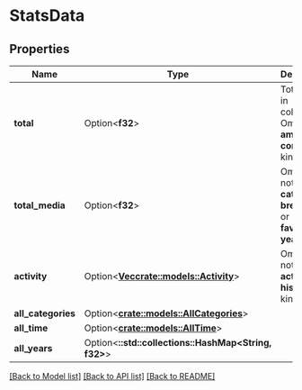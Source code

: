 # StatsData

## Properties

Name | Type | Description | Notes
------------ | ------------- | ------------- | -------------
**total** | Option<**f32**> | Total media in collection. Omitted for **amount-consumed** kinds | [optional]
**total_media** | Option<**f32**> | Omitted if not **category-breakdown** or **favorite-year** kind | [optional]
**activity** | Option<[**Vec<crate::models::Activity>**](activity.md)> | Omitted if not **activity-history** kind | [optional]
**all_categories** | Option<[**crate::models::AllCategories**](all_categories.md)> |  | [optional]
**all_time** | Option<[**crate::models::AllTime**](all_time.md)> |  | [optional]
**all_years** | Option<**::std::collections::HashMap<String, f32>**> |  | [optional]

[[Back to Model list]](../README.md#documentation-for-models) [[Back to API list]](../README.md#documentation-for-api-endpoints) [[Back to README]](../README.md)


